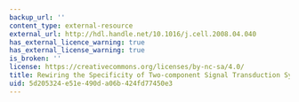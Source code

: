 ```yaml
---
backup_url: ''
content_type: external-resource
external_url: http://hdl.handle.net/10.1016/j.cell.2008.04.040
has_external_licence_warning: true
has_external_license_warning: true
is_broken: ''
license: https://creativecommons.org/licenses/by-nc-sa/4.0/
title: Rewiring the Specificity of Two-component Signal Transduction Systems
uid: 5d205324-e51e-490d-a06b-424fd77450e3
---
```

